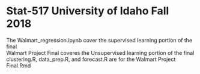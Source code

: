 # Stat-517 University of Idaho Fall 2018
The Walmart_regression.ipynb cover the supervised learning portion of the final <br>
Walmart Project Final coveres the Unsupervised learning portion of the final <br>
clustering.R, data_prep.R, and forecast.R are for the Walmart Project Final.Rmd
